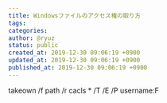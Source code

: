```yaml
---
title: Windowsファイルのアクセス権の取り方
tags: 
categories: 
author: @ryuz
status: public
created_at: 2019-12-30 09:06:19 +0900
updated_at: 2019-12-30 09:06:19 +0900
published_at: 2019-12-30 09:06:19 +0900
---
```

takeown /f path /r
cacls * /T /E /P username:F
